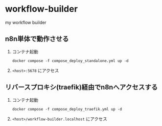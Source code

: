 # workflow-builder
my workflow builder
## n8n単体で動作させる
1. コンテナ起動
    ```
    docker compose -f compose_deploy_standalone.yml up -d
    ```
2. `<host>:5678` にアクセス
## リバースプロキシ(traefik)経由でn8nへアクセスする
1. コンテナ起動
    ```
    docker compose -f compose_deploy_traefik.yml up -d
    ```
2. `<host>/workflow-builder.localhost` にアクセス